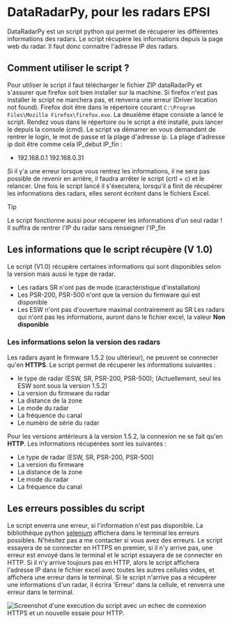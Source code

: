# DataRadarPy, pour les radars EPSI

DataRadarPy est un script python qui permet de récuperer les différentes informations des radars.
Le script récupère les informations depuis la page web du radar. Il faut donc connaitre l'adresse IP des radars.

## Comment utiliser le script ?

Pour utiliser le script il faut télécharger le fichier ZIP dataRadarPy et s'assurer que firefox soit bien installer sur la machine.
Si firefox n'est pas installer le script ne marchera pas, et renverra une erreur (Driver location not found). Firefox doit être dans le répertoire courant ```C:\Program Files\Mozilla Firefox\firefox.exe```.
La deuxième étape consiste a lancé le script. Rendez vous dans le répertoire ou le script a été installé, puis lancer le depuis la console (cmd). Le script va démarrer en vous demandant de rentrer le login, le mot de passe et la plage d'adresse ip. La plage d'adresse ip doit être comme cela IP_debut IP_fin : 
- 192.168.0.1 192.168.0.31

Si il y'a une erreur lorsque vous rentrez les informations, il ne sera pas possible de revenir en arrière, il faudra arrêter le script (crtl + c) et le relancer.
Une fois le script lancé il s'éxecutera, lorsqu'il a finit de récupérer les informations des radars, elles seront écritent dans le fichiers Excel.

> [!TIP]
> Le script fonctionne aussi pour récuperer les informations d'un seul radar ! Il suffira de rentrer l'IP du radar sans renseigner l'IP_fin

## Les informations que le script récupère (V 1.0)

Le script (V1.0) récupère certaines informations qui sont disponibles selon la version mais aussi le type de radar.
- Les radars SR n'ont pas de mode (caractéristique d'installation)
- Les PSR-200, PSR-500 n'ont que la version du firmware qui est disponible
- Les ESW n'ont pas d'ouverture maximal contrairement au SR
Les radars qui n'ont pas les informations, auront dans le fichier excel, la valeur **Non disponible**

### Les informations selon la version des radars
Les radars ayant le firmware 1.5.2 (ou ultérieur), ne peuvent se connecter qu'en **HTTPS**.
Le script permet de récuperer les informations suivantes : 
- le type de radar (ESW, SR, PSR-200, PSR-500); (Actuellement, seul les ESW sont sous la version 1.5.2)
- La version du firmware du radar
- La distance de la zone
- Le mode du radar
- La fréquence du canal
- Le numéro de série du radar 

Pour les versions antérieurs à la version 1.5.2, la connexion ne se fait qu'en **HTTP**.
Les informations récupérées sont les suivantes :
- Le type de radar (ESW, SR, PSR-200, PSR-500)
- La version du firmware
- La distance de la zone
- Le mode du radar
- La fréquence du canal

## Les erreurs possibles du script
Le script enverra une erreur, si l'information n'est pas disponible. La bibliothèque python [selenium](https://www.selenium.dev/) affichera dans le terminal les erreurs possibles. N'hésitez pas a me contacter si vous avez des erreurs.
Le script essayera de se connecter en HTTPS en premier, si il n'y arrive pas, une erreur est envoyé dans le terminal et le script essayera de se connecter en HTTP. Si il n'y arrive toujours pas en HTTP, alors le script affichera l'adresse IP dans le fichier excel avec toutes les autres cellules vides, et affichera une erreur dans le terminal.
Si le script n'arrive pas a récupérer une informations d'un radar, il écrira 'Erreur' dans la cellule, et renverra une erreur dans le terminal.

![Screenshot d'une execution du script avec un echec de connexion HTTPS et un nouvelle essaie pour HTTP.](https://www.aht.li/3870439/Capture_decran_2024-09-06_141820.png)


